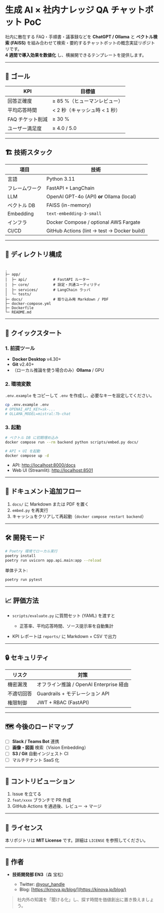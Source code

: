 # 生成 AI × 社内ナレッジ QA チャットボット PoC

社内に散在する FAQ・手順書・議事録などを **ChatGPT / Ollama** と **ベクトル検索 (FAISS)** を組み合わせて検索・要約するチャットボットの概念実証リポジトリです。  
**4 週間で導入効果を数値化** し、横展開できるテンプレートを提供します。

---

## 📌 ゴール

| KPI              | 目標値                        |
| ---------------- | ----------------------------- |
| 回答正確度       | ≥ 85 %（ヒューマンレビュー）  |
| 平均応答時間     | < 2 秒（キャッシュ時 < 1 秒） |
| FAQ チケット削減 | ≥ 30 %                        |
| ユーザー満足度   | ≥ 4.0 / 5.0                   |

---

## 🏗️ 技術スタック

| 項目           | 技術                                        |
| -------------- | ------------------------------------------- |
| 言語           | Python 3.11                                 |
| フレームワーク | FastAPI + LangChain                         |
| LLM            | OpenAI GPT-4o (API) **or** Ollama (local)   |
| ベクトル DB    | FAISS (in-memory)                           |
| Embedding      | `text-embedding-3-small`                    |
| インフラ       | Docker Compose / optional AWS Fargate       |
| CI/CD          | GitHub Actions (lint → test → Docker build) |

---

## 📂 ディレクトリ構成

```

.
├─ app/
│  ├─ api/            # FastAPI ルーター
│  ├─ core/           # 設定・共通ユーティリティ
│  ├─ services/       # LangChain ラッパ
│  └─ tests/
├─ docs/              # 取り込み用 Markdown / PDF
├─ docker-compose.yml
├─ Dockerfile
└─ README.md

```

---

## 🚀 クイックスタート

### 1. 前提ツール

- **Docker Desktop** v4.30+
- **Git** v2.40+
- （ローカル推論を使う場合のみ）**Ollama** / GPU

### 2. 環境変数

`.env.example` をコピーして `.env` を作成し、必要なキーを設定してください。

```bash
cp .env.example .env
# OPENAI_API_KEY=sk-...
# OLLAMA_MODEL=mistral:7b-chat
```

### 3. 起動

```bash
# ベクトル DB に初期埋め込み
docker compose run --rm backend python scripts/embed.py docs/

# API + UI を起動
docker compose up -d
```

- API: [http://localhost:8000/docs](http://localhost:8000/docs)
- Web UI (Streamlit): [http://localhost:8501](http://localhost:8501)

---

## 📝 ドキュメント追加フロー

1. `docs/` に Markdown または PDF を置く
2. `embed.py` を再実行
3. キャッシュをクリアして再起動（`docker compose restart backend`）

---

## 🛠️ 開発モード

```bash
# Poetry 環境でローカル実行
poetry install
poetry run uvicorn app.api.main:app --reload
```

単体テスト:

```bash
poetry run pytest
```

---

## 📈 評価方法

- `scripts/evaluate.py` に質問セット (YAML) を渡すと

  - 正答率、平均応答時間、ソース提示率を自動集計

- KPI レポートは `reports/` に Markdown + CSV で出力

---

## 🔒 セキュリティ

| リスク     | 対策                                    |
| ---------- | --------------------------------------- |
| 機密漏洩   | オフライン推論 / OpenAI Enterprise 経由 |
| 不適切回答 | Guardrails + モデレーション API         |
| 権限制御   | JWT + RBAC (FastAPI)                    |

---

## 🗺️ 今後のロードマップ

- [ ] **Slack / Teams Bot** 連携
- [ ] **画像・図面** 検索（Vision Embedding）
- [ ] **S3 / Git** 自動インジェスト CI
- [ ] マルチテナント SaaS 化

---

## 🤝 コントリビューション

1. Issue を立てる
2. `feat/xxxx` ブランチで PR 作成
3. GitHub Actions を通過後、レビュー → マージ

---

## 📄 ライセンス

本リポジトリは **MIT License** です。詳細は `LICENSE` を参照してください。

---

## 👤 作者

- **技術開発部 EN3**（森 宝松）

  - Twitter: [@your_handle](https://twitter.com/your_handle)
  - Blog: [https://kinova.jp/blog/](https://kinova.jp/blog/)

> 社内外の知識を「聞ける化」し、探す時間を価値創出に置き換えましょう。
